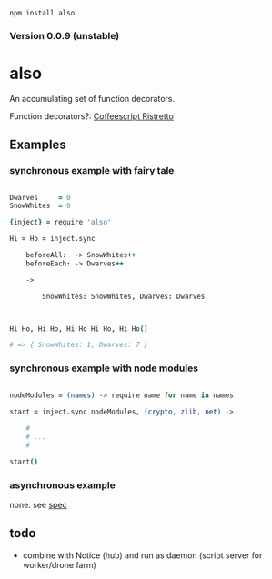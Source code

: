 `npm install also`

### Version 0.0.9 (unstable)

also
====

An accumulating set of function decorators. <br />

Function decorators?: [Coffeescript Ristretto](https://leanpub.com/coffeescript-ristretto)


Examples
--------

### synchronous example with fairy tale


```coffee

Dwarves     = 0
SnowWhites  = 0

{inject} = require 'also'

Hi = Ho = inject.sync

    beforeAll:  -> SnowWhites++
    beforeEach: -> Dwarves++

    -> 

        SnowWhites: SnowWhites, Dwarves: Dwarves



Hi Ho, Hi Ho, Hi Ho Hi Ho, Hi Ho()

# => { SnowWhites: 1, Dwarves: 7 }


```


### synchronous example with node modules


```coffee

nodeModules = (names) -> require name for name in names 
        
start = inject.sync nodeModules, (crypto, zlib, net) -> 

    #
    # ...
    # 

start()

```

### asynchronous example 

none. see [spec](https://github.com/nomilous/also/blob/master/spec/inject/async_spec.coffee)

todo
----

* combine with Notice (hub) and run as daemon (script server for worker/drone farm)


